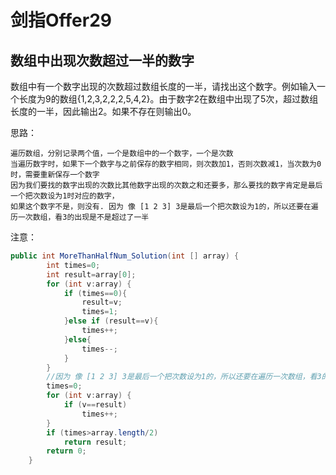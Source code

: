 # 剑指Offer29
## 数组中出现次数超过一半的数字
数组中有一个数字出现的次数超过数组长度的一半，请找出这个数字。例如输入一个长度为9的数组{1,2,3,2,2,2,5,4,2}。由于数字2在数组中出现了5次，超过数组长度的一半，因此输出2。如果不存在则输出0。

思路：

    遍历数组，分别记录两个值，一个是数组中的一个数字，一个是次数
    当遍历数字时，如果下一个数字与之前保存的数字相同，则次数加1，否则次数减1，当次数为0时，需要重新保存一个数字
    因为我们要找的数字出现的次数比其他数字出现的次数之和还要多，那么要找的数字肯定是最后一个把次数设为1时对应的数字，
    如果这个数字不是，则没有. 因为 像 [1 2 3] 3是最后一个把次数设为1的，所以还要在遍历一次数组，看3的出现是不是超过了一半



注意：

```java
public int MoreThanHalfNum_Solution(int [] array) {
        int times=0;
        int result=array[0];
        for (int v:array) {
            if (times==0){
                result=v;
                times=1;
            }else if (result==v){
                times++;
            }else{
                times--;
            }
        }
        //因为 像 [1 2 3] 3是最后一个把次数设为1的，所以还要在遍历一次数组，看3的出现是不是超过了一半
        times=0;
        for (int v:array) {
            if (v==result)
                times++;
        }
        if (times>array.length/2)
            return result;
        return 0;
    }

```
